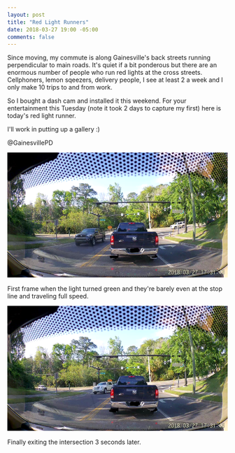 ```yaml
---
layout: post
title: "Red Light Runners"
date: 2018-03-27 19:00 -05:00
comments: false
---
```


Since moving, my commute is along Gainesville's back streets running perpendicular to
main roads. It's quiet if a bit ponderous but there are an enormous number of people
who run red lights at the cross streets. Cellphoners, lemon sqeezers, delivery people,
I see at least 2 a week and I only make 10 trips to and from work.

So I bought a dash cam and installed it this weekend. For your entertainment this 
Tuesday (note it took 2 days to capture my first) here is today's red light runner.

I'll work in putting up a gallery :)

@GainesvillePD

![red light 1](/images/dashcam/2018_0325_18014_scene00690_sm.png)

First frame when the light turned green and they're barely even at the stop line and
traveling full speed.

![red light 2](/images/dashcam/2018_0325_18014_scene01260_sm.png)

Finally exiting the intersection 3 seconds later.